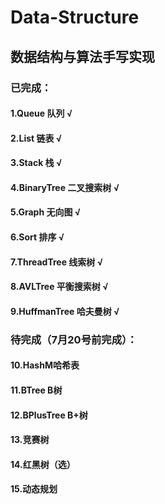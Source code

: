 # Data-Structure
## 数据结构与算法手写实现
### 已完成：
#### 1.Queue 队列              √
#### 2.List 链表               √
#### 3.Stack 栈                √
#### 4.BinaryTree 二叉搜索树    √
#### 5.Graph 无向图             √
#### 6.Sort 排序                √
#### 7.ThreadTree 线索树        √
#### 8.AVLTree 平衡搜索树       √
#### 9.HuffmanTree 哈夫曼树    √

### 待完成（7月20号前完成）：
#### 10.HashM哈希表       
#### 11.BTree B树
#### 12.BPlusTree B+树
#### 13.竞赛树
#### 14.红黑树（选）
#### 15.动态规划
